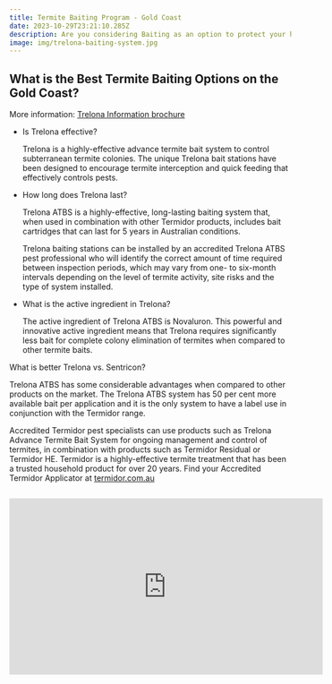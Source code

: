 ```yaml
---
title: Termite Baiting Program - Gold Coast
date: 2023-10-29T23:21:10.285Z
description: Are you considering Baiting as an option to protect your home from termites?
image: img/trelona-baiting-system.jpg
---
```

## What is the Best Termite Baiting Options on the Gold Coast?



More information: [Trelona Information brochure](https://pest-control.basf.com.au/sites/basf.com.au/files/2023-08/214037_PSS_Trelona_Fact_Sheet_Update_Jul23_WEB_v3.pdf)





* Is Trelona effective?

  Trelona is a highly-effective advance termite bait system to control subterranean termite colonies. The unique Trelona bait stations have been designed to encourage termite interception and quick feeding that effectively controls pests. 
* How long does Trelona last?

  Trelona ATBS is a highly-effective, long-lasting baiting system that, when used in combination with other Termidor products, includes bait cartridges that can last for 5 years in Australian conditions. 

  Trelona baiting stations can be installed by an accredited Trelona ATBS pest professional who will identify the correct amount of time required between inspection periods, which may vary from one- to six-month intervals depending on the level of termite activity, site risks and the type of system installed. 
* What is the active ingredient in Trelona?

  The active ingredient of Trelona ATBS is Novaluron. This powerful and innovative active ingredient means that Trelona requires significantly less bait for complete colony elimination of termites when compared to other termite baits.

What is better Trelona vs. Sentricon?

Trelona ATBS has some considerable advantages when compared to other products on the market. The Trelona ATBS system has 50 per cent more available bait per application and it is the only system to have a label use in conjunction with the Termidor range. 

Accredited Termidor pest specialists can use products such as Trelona Advance Termite Bait System for ongoing management and control of termites, in combination with products such as Termidor Residual or Termidor HE. Termidor is a highly-effective termite treatment that has been a trusted household product for over 20 years. Find your Accredited Termidor Applicator at [termidor.com.au](https://www.termidor.com.au/)

<!--EndFragment-->







![]()



<iframe width="560" height="315" src="https://www.youtube.com/embed/0XtxOUnOzd0?si=NNnSBAx0sIrNIHYp" title="YouTube video player" frameborder="0" allow="accelerometer; autoplay; clipboard-write; encrypted-media; gyroscope; picture-in-picture; web-share" allowfullscreen></iframe>